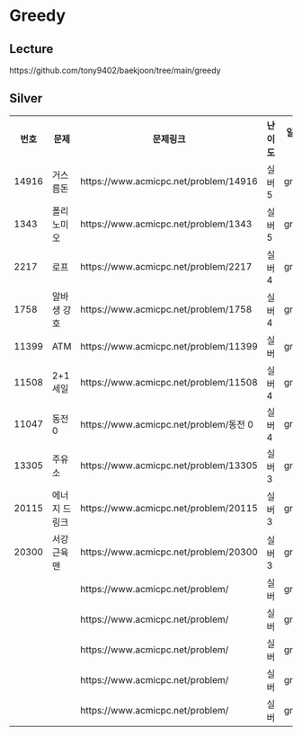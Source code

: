 <h1>Greedy</h1>

<h2>Lecture</h2>
https://github.com/tony9402/baekjoon/tree/main/greedy<br>

<h2>Silver</h2>
<table>
    <tr>
        <th scope="col">번호</td>
        <th scope="col">문제</td>
        <th scope="col">문제링크</td>
        <th scope="col">난이도</td>
        <th scope="col">알고리즘</td>
        <th scope="col">다시보기</td>
    </tr>
    <tr>
        <td>14916</td>
        <td>거스름돈</td>
        <td>https://www.acmicpc.net/problem/14916</td>
        <td>실버5</td>
        <td>greedy</td>
        <td>1</td>
    </tr>
    <tr>
        <td>1343</td>
        <td>폴리노미오</td>
        <td>https://www.acmicpc.net/problem/1343</td>
        <td>실버5</td>
        <td>greedy</td>
        <td>1</td>
    </tr>
    <tr>
        <td>2217</td>
        <td>로프</td>
        <td>https://www.acmicpc.net/problem/2217</td>
        <td>실버4</td>
        <td>greedy</td>
        <td>1</td>
    </tr>
    <tr>
        <td>1758</td>
        <td>알바생 강호</td>
        <td>https://www.acmicpc.net/problem/1758</td>
        <td>실버4</td>
        <td>greedy</td>
        <td>NO</td>
    </tr>
    <tr>
        <td>11399</td>
        <td>ATM</td>
        <td>https://www.acmicpc.net/problem/11399</td>
        <td>실버</td>
        <td>greedy</td>
        <td>NO</td>
    </tr>
    <tr>
        <td>11508</td>
        <td>2+1 세일</td>
        <td>https://www.acmicpc.net/problem/11508</td>
        <td>실버4</td>
        <td>greedy</td>
        <td>AGAIN</td>
    </tr>
    <tr>
        <td>11047</td>
        <td>동전 0</td>
        <td>https://www.acmicpc.net/problem/동전 0</td>
        <td>실버4</td>
        <td>greedy</td>
        <td>NO</td>
    </tr>
    <tr>
        <td>13305</td>
        <td>주유소</td>
        <td>https://www.acmicpc.net/problem/13305</td>
        <td>실버3</td>
        <td>greedy</td>
        <td>AGAIN</td>
    </tr>
    <tr>
        <td>20115</td>
        <td>에너지 드링크</td>
        <td>https://www.acmicpc.net/problem/20115</td>
        <td>실버3</td>
        <td>greedy</td>
        <td>NO</td>
    </tr>
    <tr>
        <td>20300</td>
        <td>서강근육맨</td>
        <td>https://www.acmicpc.net/problem/20300</td>
        <td>실버3</td>
        <td>greedy</td>
        <td>NO</td>
    </tr>
    <tr>
        <td></td>
        <td></td>
        <td>https://www.acmicpc.net/problem/</td>
        <td>실버</td>
        <td>greedy</td>
        <td></td>
    </tr>
    <tr>
        <td></td>
        <td></td>
        <td>https://www.acmicpc.net/problem/</td>
        <td>실버</td>
        <td>greedy</td>
        <td></td>
    </tr>
    <tr>
        <td></td>
        <td></td>
        <td>https://www.acmicpc.net/problem/</td>
        <td>실버</td>
        <td>greedy</td>
        <td></td>
    </tr>
    <tr>
        <td></td>
        <td></td>
        <td>https://www.acmicpc.net/problem/</td>
        <td>실버</td>
        <td>greedy</td>
        <td></td>
    </tr>
    <tr>
        <td></td>
        <td></td>
        <td>https://www.acmicpc.net/problem/</td>
        <td>실버</td>
        <td>greedy</td>
        <td></td>
    </tr>
</table>